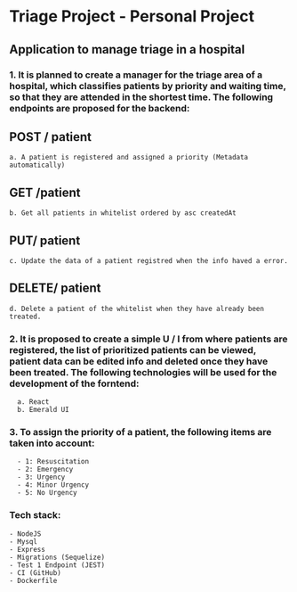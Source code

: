 # Triage Project - Personal Project 
## Application to manage triage in a hospital

### 1. It is planned to create a manager for the triage area of a hospital, which classifies patients by priority and waiting time, so that they are attended in the shortest time. The following endpoints are proposed for the backend: 

##     POST / patient
    a. A patient is registered and assigned a priority (Metadata automatically) 
##     GET /patient 
    b. Get all patients in whitelist ordered by asc createdAt 
##     PUT/ patient
    c. Update the data of a patient registred when the info haved a error.
##     DELETE/ patient
    d. Delete a patient of the whitelist when they have already been treated.

### 2. It is proposed to create a simple U / I from where patients are registered, the list of prioritized patients can be viewed, patient data can be edited info and deleted once they have been treated. The following technologies will be used for the development of the forntend:
      a. React
      b. Emerald UI

### 3.  To assign the priority of a patient, the following items are taken into account:
      
      - 1: Resuscitation
      - 2: Emergency
      - 3: Urgency
      - 4: Minor Urgency
      - 5: No Urgency

### Tech stack: 
    - NodeJS 
    - Mysql 
    - Express
    - Migrations (Sequelize)
    - Test 1 Endpoint (JEST)
    - CI (GitHub)
    - Dockerfile
